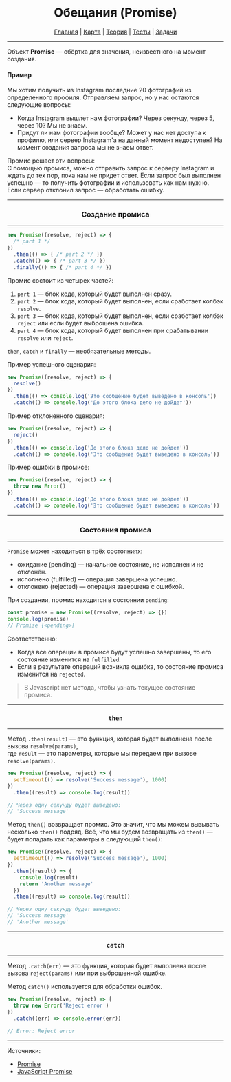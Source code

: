 <div align="center">

# Обещания (Promise)

[Главная](https://github.com/dollaween/junior-roadmap/)
|
[Карта](/roadmap/README.md)
|
[Теория](/theory/README.md)
|
[Тесты](/tests/README.md)
|
[Задачи](/tasks/README.md)

</div>

---

Объект **Promise** — обёртка для значения, неизвестного на момент создания.

#### Пример

Мы хотим получить из Instagram последние 20 фотографий из определенного профиля. Отправляем запрос, но у нас остаются следующие вопросы:
- Когда Instagram вышлет нам фотографии? Через секунду, через 5, через 10? Мы не знаем.
- Придут ли нам фотографии вообще? Может у нас нет доступа к профилю, или сервер Instagram'а на данный момент недоступен? На момент создания запроса мы не знаем ответ.

Промис решает эти вопросы:  
С помощью промиса, можно отправить запрос к серверу Instagram и ждать до тех пор, пока нам не придет ответ. Если запрос был выполнен успешно — то получить фотографии и использовать как нам нужно. Если сервер отклонил запрос — обработать ошибку.

---

<div align="center">

### Создание промиса

</div>

---

```js
new Promise((resolve, reject) => {
  /* part 1 */
})
  .then(() => { /* part 2 */ })
  .catch(() => { /* part 3 */ })
  .finally(() => { /* part 4 */ })
```

Промис состоит из четырех частей:
1. `part 1` — блок кода, который будет выполнен сразу.
2. `part 2` — блок кода, который будет выполнен, если сработает колбэк `resolve`.
3. `part 3` — блок кода, который будет выполнен, если сработает колбэк `reject` или если будет выброшена ошибка.
4. `part 4` — блок кода, который будет выполнен при срабатывании `resolve` или `reject`.

`then`, `catch` и `finally` — необязательные методы.

Пример успешного сценария:
```js
new Promise((resolve, reject) => {
  resolve()
})
  .then(() => console.log('Это сообщение будет выведено в консоль'))
  .catch(() => console.log('До этого блока дело не дойдет'))
```

Пример отклоненного сценария:
```js
new Promise((resolve, reject) => {
  reject()
})
  .then(() => console.log('До этого блока дело не дойдет'))
  .catch(() => console.log('Это сообщение будет выведено в консоль'))
```

Пример ошибки в промисе:
```js
new Promise((resolve, reject) => {
  throw new Error()
})
  .then(() => console.log('До этого блока дело не дойдет'))
  .catch(() => console.log('Это сообщение будет выведено в консоль'))
```

---

<div align="center">

### Состояния промиса

</div>

---

`Promise` может находиться в трёх состояниях:
- ожидание (pending) — начальное состояние, не исполнен и не отклонён.
- исполнено (fulfilled) — операция завершена успешно.
- отклонено (rejected) — операция завершена с ошибкой.

При создании, промис находится в состоянии `pending`:
```js
const promise = new Promise((resolve, reject) => {})
console.log(promise)
// Promise {<pending>}
```

Соответственно:
- Когда все операции в промисе будут успешно завершены, то его состояние изменится на `fulfilled`.
- Если в результате операций возникла ошибка, то состояние промиса изменится на `rejected`.

> В Javascript нет метода, чтобы узнать текущее состояние промиса.

---

<div align="center">

### `then`

</div>

---

Метод `.then(result)` — это функция, которая будет выполнена после вызова `resolve(params)`,  
где `result` — это параметры, которые мы передаем при вызове `resolve(params)`.

```js
new Promise((resolve, reject) => {
  setTimeout(() => resolve('Success message'), 1000)
})
  .then((result) => console.log(result))

// Через одну секунду будет выведено:
// 'Success message'
```

Метод `then()` возвращает промис. Это значит, что мы можем вызывать несколько `then()` подряд. Всё, что мы будем возвращать из `then()` — будет попадать как параметры в следующий `then()`:
```js
new Promise((resolve, reject) => {
  setTimeout(() => resolve('Success message'), 1000)
})
  .then((result) => {
    console.log(result)
    return 'Another message'
  })
  .then((result) => console.log(result))

// Через одну секунду будет выведено:
// 'Success message'
// 'Another message'
```

---

<div align="center">

### `catch`

</div>

---

Метод `.catch(err)` — это функция, которая будет выполнена после вызова `reject(params)` или при выброшенной ошибке.

Метод `catch()` используется для обработки ошибок.

```js
new Promise((resolve, reject) => {
  throw new Error('Reject error')
})
  .catch((err) => console.error(err))

// Error: Reject error
```

---

Источники:
- [Promise](https://learn.javascript.ru/promise)
- [JavaScript Promise](https://www.w3schools.com/js/js_promise.asp)
